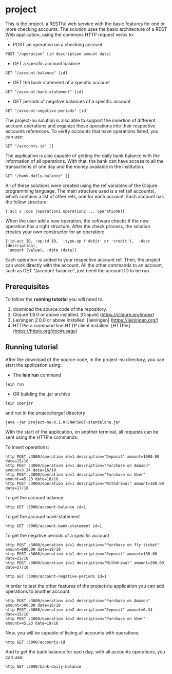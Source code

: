 # project

This is the project, a RESTful web service with the basic features for one or more checking accounts. The solution uses the basic architecture of a REST Web application, using the commons HTTP request verbs to:

- POST an operation on a checking account
```
POST "/operation" [id description amount date]
```
- GET a specific account balance
```
GET "/account-balance" [id]
```
- GET the bank statement of a specific account
```
GET "/account-bank-statement" [id]
```
- GET periods of negative balances of a specific account
```
GET "/account-negative-periods" [id]
```
The project-nu solution is also able to support the insertion of different account operations and organize these operations into their respective accounts references. To verify accounts that have operations listed, you can use:

```
GET "/accounts-id" []
```
The application is also capable of getting the daily bank balance with the information of all operations. With that, the bank can have access to all the transactions of one day and the money available in the institution.

```
GET "/bank-daily-balance" []
```

All of these solutions were created using the ref variables of the Clojure programming language. The main structure used is a ref (all accounts), which contains a list of other refs, one for each account. Each account has the follow structure:
```
{:acc x :ops (operation1 operation2 ... operationN)}
```
When the user add a new operation, the software checks if the new operation has a right structure. After the check process, the solution creates your own constructor for an operation:
```
{:id-acc ID, :op-id ID,  :type-op ('debit' or 'credit'),  :desc (description),
 :amount (value), :date (date)}
```
Each operation is added to your respective account ref. Then, the project can work directly with the account. All the other commands to an account, such as GET "/account-balance", just need the account ID to be run. 


## Prerequisites
To follow the **running tutorial** you will need to:
1. download the source code of the repository.
2. Clojure 1.8.0 or above installed. [Clojure] (https://clojure.org/index)
3. Leiningen 2.0.0 or above installed. [leiningen] (https://leiningen.org/)
4. HTTPie a command line HTTP client installed. [HTTPie] (https://httpie.org/doc#usage)

## Running tutorial

After the download of the source code, in the project-nu directory, you can start the application using:

- The **lein run** command
```
lein run
```
- OR building the .jar archive
```
lein uberjar
```
and run in the *project/target* directory

```
java -jar project-nu-0.1.0-SNAPSHOT-standalone.jar
```
With the start of the application, on another terminal, all requests can be sent using the HTTPie commands.

To insert operations:

```
http POST :3000/operation id=1 description="Deposit" amount=1000.00 date=15/10
http POST :3000/operation id=1 description="Purchase on Amazon" amount=3.34 date=16/10
http POST :3000/operation id=1 description="Purchase on Uber" amount=45.23 date=16/10
http POST :3000/operation id=1 description="Withdrawal" amount=180.00 date=17/10
```
To get the account balance:

```
http GET :3000/account-balance id=1
```
To get the account bank-statement

```
http GET :3000/account-bank-statement id=1
```
To get the negative periods of a specific account

```
http POST :3000/operation id=1 description="Purchase on fly ticket" amount=800.00 date=18/10
http POST :3000/operation id=1 description="Deposit" amount=100.00 date=25/10
http POST :3000/operation id=1 description="Withdrawal" amount=200.00 date=27/10

http GET :3000/account-negative-periods id=1
```
In order to test the other features of the project-nu application you can add operations to another account:

```
http POST :3000/operation id=2 description="Purchase on Amazon" amount=500.00 date=16/10
http POST :3000/operation id=2 description="Deposit" amount=6.34 date=15/10
http POST :3000/operation id=2 description="Purchase on Uber" amount=45.23 date=19/10
```
Now, you will be capable of listing all accounts with operations:

```
http GET :3000/accounts-id
```

And to get the bank balance for each day, with all accounts operations, you can use:

```
http GET :3000/bank-daily-balance
```
